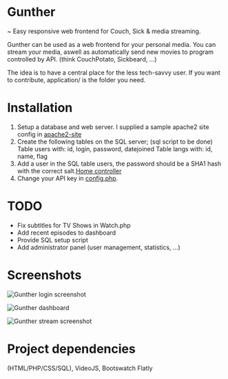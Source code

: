 # Gunther
~ Easy responsive web frontend for Couch, Sick & media streaming.

Gunther can be used as a web frontend for your personal media. You can stream your media, aswell as automatically send new movies to program controlled by API. (think CouchPotato, Sickbeard, ...)

The idea is to have a central place for the less tech-savvy user.
If you want to contribute, application/ is the folder you need.


# Installation
1. Setup a database and web server. I supplied a sample apache2 site config in [apache2-site](/apache2-site)
2. Create the following tables on the SQL server; (sql script to be done)
    Table users with: id, login, password, datejoined
    Table langs with: id, name, flag
3. Add a user in the SQL table users, the password should be a SHA1 hash with the correct salt.[Home controller](/application/controllers/Home.php)
4. Change your API key in [config.php](/application/config.php).

# TODO
- Fix subtitles for TV Shows in Watch.php
- Add recent episodes to dashboard
- Provide SQL setup script
- Add administrator panel (user management, statistics, ...)

# Screenshots
![Gunther login screenshot](https://i.imgur.com/RWgQcBR.png "Login screen")

![Gunther dashboard](https://i.imgur.com/YDWSkz7.jpg "Dashboard")

![Gunther stream screenshot](https://i.imgur.com/ddidCuk.jpg "Streaming screen")



# Project dependencies
(HTML/PHP/CSS/SQL), VideoJS, Bootswatch Flatly
